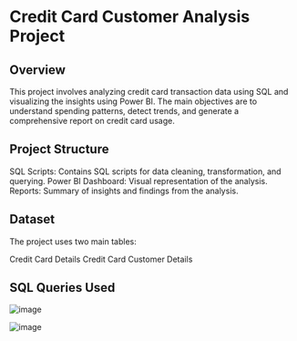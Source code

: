 # Credit Card Customer Analysis Project
## Overview
This project involves analyzing credit card transaction data using SQL and visualizing the insights using Power BI. The main objectives are to understand spending patterns, detect trends, and generate a comprehensive report on credit card usage.

## Project Structure
SQL Scripts: Contains SQL scripts for data cleaning, transformation, and querying.
Power BI Dashboard: Visual representation of the analysis.
Reports: Summary of insights and findings from the analysis.

## Dataset
The project uses two main tables:

Credit Card Details
Credit Card Customer Details

## SQL Queries Used
![image](https://github.com/Riku1014/Credit-Card-Analysis-Report-SQL/assets/151837914/6e645eb4-3173-4e95-a7b2-6ec7ac68cedc)

![image](https://github.com/Riku1014/Credit-Card-Analysis-Report-SQL/assets/151837914/232e610a-2775-4c64-b665-a2a12b77b419)

